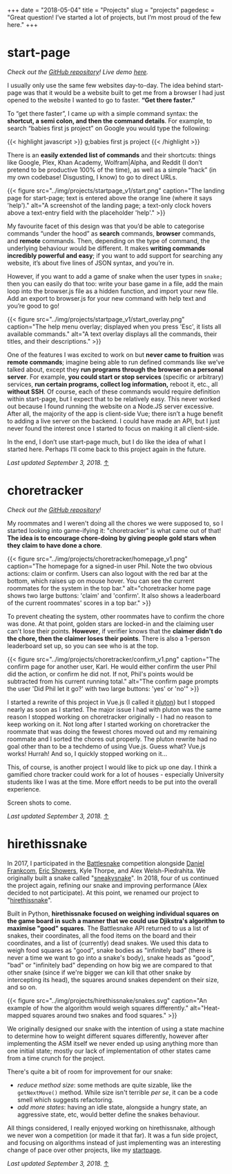 +++
date = "2018-05-04"
title = "Projects"
slug = "projects"
pagedesc = "Great question! I’ve started a lot of projects, but I’m most proud of the few here."
+++

# start-page 
_Check out the [GitHub repository](https://github.com/phildenhoff/start-page)! Live demo [here](/start)._

I usually only use the same few websites day-to-day. The idea behind start-page was that it would be a website built to get me from a browser I had just opened to the website I wanted to go to faster. **“Get there faster.”**

To “get there faster”, I came up with a simple command syntax: the **shortcut, a semi colon, and then the command details**. For example, to search “babies first js project” on Google you would type the following:

{{< highlight javascript >}}
g;babies first js project
{{< /highlight >}}

There is an **easily extended list of commands** and their shortcuts: things like Google, Plex, Khan Academy, Wolfram|Alpha, and Reddit (I don’t pretend to be productive 100% of the time), as well as a simple “hack” (in my own codebase! Disgusting, I know) to go to direct URLs.

{{< figure src="../img/projects/startpage_v1/start.png"
caption="The landing page for start-page; text is entered above the orange line (where it says 'help')."
alt="A screenshot of the landing page; a text-only clock hovers above a text-entry field with the placeholder 'help'." >}}

My favourite facet of this design was that you’d be able to categorise commands “under the hood” as **search** commands, **browser** commands, and **remote** commands. Then, depending on the type of command, the underlying behaviour would be different. It makes **writing commands incredibly powerful and easy**; if you want to add support for searching any website, it’s about five lines of JSON syntax, and you’re in. 

However, if you want to add a game of snake when the user types in `snake;` then you can easily do that too: write your base game in a file, add the main loop into the browser.js file as a hidden function, and import your new file. Add an export to browser.js for your new command with help text and you’re good to go!

{{< figure src="../img/projects/startpage_v1/start_overlay.png"
caption="The help menu overlay; displayed when you press 'Esc', it lists all available commands."
alt="A text overlay displays all the commands, their titles, and their descriptions." >}}

One of the features I was excited to work on but **never came to fruition** was **remote commands**; imagine being able to run defined commands like we’ve talked about, except they **run programs through the browser on a personal server**. For example, **you could start or stop services** (specific or arbitrary) services, **run certain programs, collect log information,** reboot it, etc., all **without SSH**. Of course, each of these commands would require definition within start-page, but I expect that to be relatively easy. This never worked out because I found running the website on a Node.JS server excessive. After all, the majority of the app is client-side Vue; there isn’t a huge benefit to adding a live server on the backend. I could have made an API, but I just never found the interest once I started to focus on making it all client-side. 

In the end, I don’t use start-page much, but I do like the idea of what I started here. Perhaps I’ll come back to this project again in the future.

_Last updated September 3, 2018._ [↑](#)


# choretracker
_Check out the [GitHub repository](https://github.com/phildenhoff/choretracker)!_

My roommates and I weren't doing all the chores we were supposed to, so I started looking 
into game-ifying it: "choretracker" is what came out of that! **The idea is to encourage
chore-doing by giving people gold stars when they claim to have done a chore**.

{{< figure src="../img/projects/choretracker/homepage_v1.png" 
caption="The homepage for a signed-in user Phil. Note the two obvious actions: claim or confirm. Users can also logout with the red bar at the bottom, which raises up on  mouse hover. You can see the current roommates for the system in the top bar." 
alt="choretracker home page shows two large buttons: 'claim' and 'confirm'. It also shows a leaderboard of the current roommates' scores in a top bar." >}}

To prevent cheating the system, other roommates have to confirm the chore was done. At that point,
golden stars are locked-in and the claiming user can't lose their points. **However**, if
verifier knows that the **claimer didn't do the chore, then the claimer loses their 
points**. There is also a 1-person leaderboard set up, so you can see who is at the top.

{{< figure src="../img/projects/choretracker/confirm_v1.png" 
caption="The confirm page for another user, Karl. He would either confirm the user Phil did the action, or confirm he did not. If not, Phil's points would be subtracted from his current running total." 
alt="The confirm page prompts the user 'Did Phil let it go?' with two large buttons: 'yes' or 'no'" >}}

I started a rewrite of this project in Vue.js (I called it 
[pluton](https://github.com/phildenhoff/pluton-web)) but I stopped nearly as soon as I
started. The major issue I had with pluton was the same reason I stopped working on
choretracker originally - I had no reason to keep working on it. Not long after I started
working on choretracker the roommate that was doing the fewest chores moved out and my
remaining roommate and I sorted the chores out properly. The pluton rewrite had no goal
other than to be a techdemo of using Vue.js. Guess what? Vue.js works! Hurrah! And so,
I quickly stopped working on it...

This, of course, is another project I would like to pick up one day. I think a gamified
chore tracker could work for a lot of houses - especially University students like I was
at the time. More effort needs to be put into the overall experience.

Screen shots to come.

_Last updated September 3, 2018._ [↑](#)


# hirethissnake

In 2017, I participated in the [Battlesnake](https://www.battlesnake.io/) competition
alongside  [Daniel Frankcom](https://www.linkedin.com/in/daniel-frankcom-28a30a82/), 
[Eric Showers](http://eric-showers.me/), Kyle Thorpe, and Alex Welsh-Piedrahita. We
originally built a snake called "[sneakysnake](https://github.com/hirethissnake/2017)". In 2018,
four of us continued the project again, refining our snake and improving performance 
(Alex decided to not participate). At this point, we renamed our project to 
"[hirethissnake](https://github.com/hirethissnake/2018)".

Built in Python, **hirethissnake focused on weighing individual squares on the game board in 
such a manner that we could use Djikstra's algorithm to maximise "good" squares**. The 
Battlesnake API returned to us a list of snakes, their coordinates, all the food items on
the board and their coordinates, and a list of (currently) dead snakes. We used this data
to weigh food squares as "good", snake bodies as "infinitely bad" (there is never a time
we want to go into a snake's body), snake heads as "good", "bad" or "infinitely bad"
depending on how big we are compared to that other snake (since if we're bigger we can
kill that other snake by intercepting its head), the squares around snakes dependent
on their size, and so on.

{{< figure src="../img/projects/hirethissnake/snakes.svg"
caption="An example of how the algorithm would weigh squares differently."
alt="Heat-mapped squares around two snakes and food squares." >}}

We originally designed our snake with the intention of using a state machine to determine
how to weight different squares differently, however after implementing the ASM itself we
never ended up using anything more than one initial state; mostly our lack of
implementation of other states came from a time crunch for the project.

There's quite a bit of room for improvement for our snake:

 - *reduce method size*: some methods are quite sizable, like the `getNextMove()` method.
 While size isn't terrible _per se_, it can be a code smell which suggests refactoring.
 - *add more states*: having an idle state, alongside a hungry state, an aggressive state,
 etc, would better define the snakes behaviour.

All things considered, I really enjoyed working on hirethissnake, although we never won
a competition (or made it that far). It was a fun side project, and focusing on algorithms
instead of just implementing was an interesting change of pace over other projects, like
my [startpage](#start-page).

_Last updated September 3, 2018._ [↑](#)
